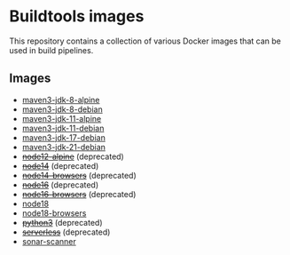 # Buildtools images

This repository contains a collection of various Docker images that can be
used in build pipelines.

## Images

- [maven3-jdk-8-alpine](maven/)
- [maven3-jdk-8-debian](maven/)
- [maven3-jdk-11-alpine](maven/)
- [maven3-jdk-11-debian](maven/)
- [maven3-jdk-17-debian](maven/)
- [maven3-jdk-21-debian](maven/)
- ~~[node12-alpine](node/)~~ (deprecated)
- ~~[node14](node/)~~ (deprecated)
- ~~[node14-browsers](node/)~~ (deprecated)
- ~~[node16](node/)~~ (deprecated)
- ~~[node16-browsers](node/)~~ (deprecated)
- [node18](node/)
- [node18-browsers](node/)
- ~~[python3](python/)~~ (deprecated)
- ~~[serverless](serverless/)~~ (deprecated)
- [sonar-scanner](sonar-scanner/)
